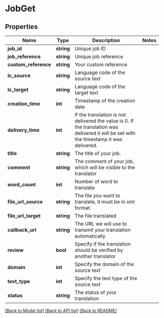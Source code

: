 # JobGet

## Properties
Name | Type | Description | Notes
------------ | ------------- | ------------- | -------------
**job_id** | **string** | Unique job ID | 
**job_reference** | **string** | Unique job reference | 
**custom_reference** | **string** | Your custom reference | 
**lc_source** | **string** | Language code of the source text | 
**lc_target** | **string** | Language code of the target text | 
**creation_time** | **int** | Timestamp of the creation date | 
**delivery_time** | **int** | If the translation is not delivered the value is 0. If the translation was delivered it will be set with the timestamp it was delivered. | 
**title** | **string** | The title of your job. | 
**comment** | **string** | The comment of your job, which will be visible to the translator | 
**word_count** | **int** | Number of word to translate | 
**file_url_source** | **string** | The file you want to translate, it must be in xml format. | 
**file_url_target** | **string** | The file translated | 
**callback_url** | **string** | The URL we will use to transmit your translation automatically | 
**review** | **bool** | Specify if the translation should be verified by another translator | 
**domain** | **int** | Specify the domain of the source text | 
**text_type** | **int** | Specify the text type of the source text | 
**status** | **string** | The status of your translation | 

[[Back to Model list]](../README.md#documentation-for-models) [[Back to API list]](../README.md#documentation-for-api-endpoints) [[Back to README]](../README.md)


